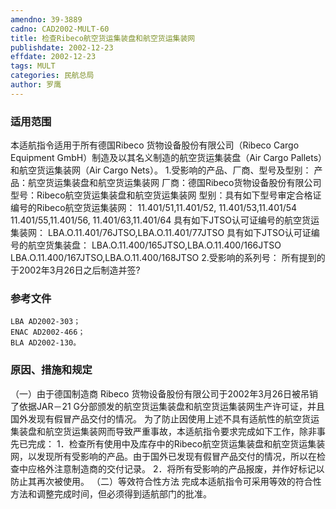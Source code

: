 ```yaml
---
amendno: 39-3889
cadno: CAD2002-MULT-60
title: 检查Ribeco航空货运集装盘和航空货运集装网
publishdate: 2002-12-23
effdate: 2002-12-23
tags: MULT
categories: 民航总局
author: 罗鹰
---
```


### 适用范围 
本适航指令适用于所有德国Ribeco 货物设备股份有限公司（Ribeco Cargo Equipment GmbH）制造及以其名义制造的航空货运集装盘（Air Cargo Pallets）和航空货运集装网（Air Cargo Nets）。
1.受影响的产品、厂商、型号及型别：     产品：航空货运集装盘和航空货运集装网     厂商：德国Ribeco货物设备股份有限公司     型号：Ribeco航空货运集装盘和航空货运集装网     型别：具有如下型号审定合格证编号的Ribeco航空货运集装网：
11.401/51,11.401/52, 11.401/53,11.401/54       11.401/55,11.401/56, 11.401/63,11.401/64       具有如下JTSO认可证编号的航空货运集装网：       LBA.O.11.401/76JTSO,LBA.O.11.401/77JTSO       具有如下JTSO认可证编号的航空货集装盘：       LBA.O.11.400/165JTSO,LBA.O.11.400/166JTSO       LBA.O.11.400/167JTSO,LBA.O.11.400/168JTSO
2.受影响的系列号：
所有提到的于2002年3月26日之后制造并签?

<!--more-->
### 参考文件
    LBA AD2002-303；
    ENAC AD2002-466；
    BLA AD2002-130。

### 原因、措施和规定 
（一）由于德国制造商 Ribeco 货物设备股份有限公司于2002年3月26日被吊销了依据JAR－21 G分部颁发的航空货运集装盘和航空货运集装网生产许可证，并且国外发现有假冒产品交付的情况。 
    为了防止因使用上述不具有适航性的航空货运集装盘和航空货运集装网而导致严重事故，本适航指令要求完成如下工作，除非事先已完成： 
    1．检查所有使用中及库存中的Ribeco航空货运集装盘和航空货运集装网，以发现所有受影响的产品。由于国外已发现有假冒产品交付的情况，所以在检查中应格外注意制造商的交付记录。 
2．将所有受影响的产品报废，并作好标记以防止其再次被使用。 （二）等效符合性方法 
    完成本适航指令可采用等效的符合性方法和调整完成时间，但必须得到适航部门的批准。
